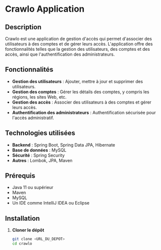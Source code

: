 # Crawlo Application

## Description
Crawlo est une application de gestion d'accès qui permet d'associer des utilisateurs à des comptes et de gérer leurs accès. L'application offre des fonctionnalités telles que la gestion des utilisateurs, des comptes et des accès, ainsi que l'authentification des administrateurs.

## Fonctionnalités
- **Gestion des utilisateurs** : Ajouter, mettre à jour et supprimer des utilisateurs.
- **Gestion des comptes** : Gérer les détails des comptes, y compris les régions, les sites Web, etc.
- **Gestion des accès** : Associer des utilisateurs à des comptes et gérer leurs accès.
- **Authentification des administrateurs** : Authentification sécurisée pour l'accès administratif.

## Technologies utilisées
- **Backend** : Spring Boot, Spring Data JPA, Hibernate
- **Base de données** : MySQL
- **Sécurité** : Spring Security
- **Autres** : Lombok, JPA, Maven

## Prérequis
- Java 11 ou supérieur
- Maven
- MySQL
- Un IDE comme IntelliJ IDEA ou Eclipse

## Installation

1. **Cloner le dépôt**
   ```bash
   git clone <URL_DU_DEPOT>
   cd crawlo
